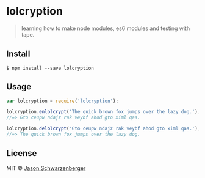 # lolcryption
> learning how to make node modules, es6 modules and testing with tape.

## Install

```
$ npm install --save lolcryption
```


## Usage

```js
var lolcryption = require('lolcryption');

lolcryption.enlolcrypt('The quick brown fox jumps over the lazy dog.');
//=> Gto ceupw ndajz rak veybf ahod gto ximl qas.

lolcryption.delolcrypt('Gto ceupw ndajz rak veybf ahod gto ximl qas.');
//=> The quick brown fox jumps over the lazy dog.
```

## License

MIT © [Jason Schwarzenberger](http://jason.schwarzenbeger.co.nz)
